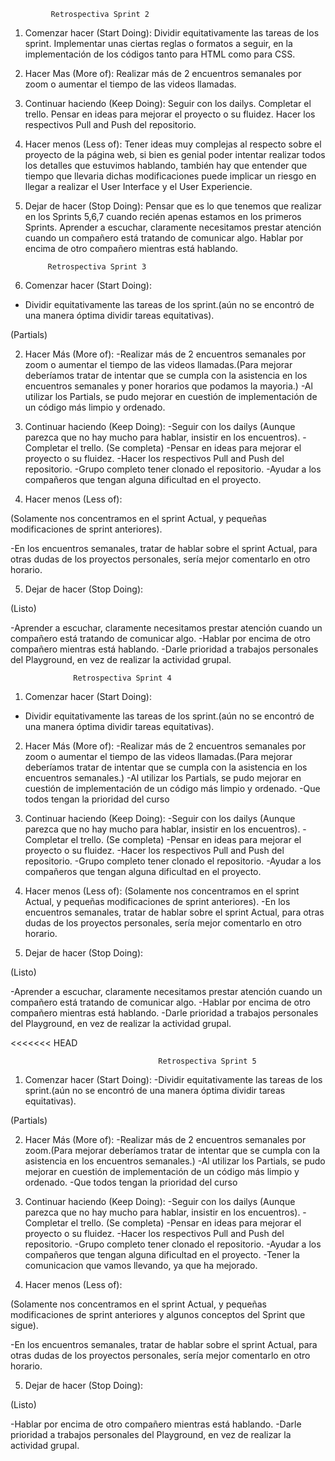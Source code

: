 
             Retrospectiva Sprint 2

1) Comenzar hacer (Start Doing): Dividir equitativamente las tareas de los sprint.
Implementar unas ciertas reglas o formatos a seguir, en la implementación de los códigos tanto para HTML como para CSS.

2) Hacer Mas (More of): Realizar más de 2 encuentros semanales por zoom o aumentar el tiempo de las videos llamadas.

3) Continuar haciendo (Keep Doing): Seguir con los dailys. 
Completar el trello.
Pensar en ideas para mejorar el proyecto o su fluidez.
Hacer los respectivos Pull and Push del repositorio.

4) Hacer menos (Less of): Tener ideas muy complejas al respecto sobre el proyecto de la página web, si bien es genial poder intentar realizar todos los detalles que estuvimos hablando, también hay que entender que tiempo que llevaria dichas modificaciones puede implicar un riesgo en llegar a realizar el User Interface y el User Experiencie. 

5) Dejar de hacer (Stop Doing): Pensar que es lo que tenemos que realizar en los Sprints 5,6,7 cuando recién apenas estamos en los primeros Sprints.
Aprender a escuchar, claramente necesitamos prestar atención cuando un compañero está tratando de comunicar algo.
Hablar por encima de otro compañero mientras está hablando.

            Retrospectiva Sprint 3

1) Comenzar hacer (Start Doing):
- Dividir equitativamente las tareas de los sprint.(aún no se encontró de una manera óptima dividir tareas equitativas).
<!-- -Implementar unas ciertas reglas o formatos a seguir, en la implementación de los códigos tanto para HTML como para CSS. -->(Partials)

2) Hacer Más (More of):
-Realizar más de 2 encuentros semanales por zoom o aumentar el tiempo de las videos llamadas.(Para mejorar deberíamos tratar de intentar que se cumpla con la asistencia en los encuentros semanales y poner horarios que podamos la mayoria.)
-Al utilizar los Partials, se pudo mejorar en cuestión de implementación de un código más limpio y ordenado.


3) Continuar haciendo (Keep Doing):
-Seguir con los dailys (Aunque parezca que no hay mucho para hablar, insistir en los encuentros).
-Completar el trello. (Se completa)
-Pensar en ideas para mejorar el proyecto o su fluidez.
-Hacer los respectivos Pull and Push del repositorio.
-Grupo completo tener clonado el repositorio.
-Ayudar a los compañeros que tengan alguna dificultad en el proyecto.

4) Hacer menos (Less of): 
<!-- -Tener ideas muy complejas al respecto sobre el proyecto de la página web, si bien es genial poder intentar realizar todos los detalles que estuvimos hablando, también hay que entender que tiempo que llevaría dichas modificaciones puede implicar un riesgo en llegar a realizar el User Interface y el User Experiencie.  -->(Solamente nos concentramos en el sprint Actual, y pequeñas modificaciones de sprint anteriores).
-En los encuentros semanales, tratar de hablar sobre el sprint Actual, para otras dudas de los proyectos personales, sería mejor comentarlo en otro horario.

5) Dejar de hacer (Stop Doing):
<!-- -Pensar que es lo que tenemos que realizar en los Sprints 5,6,7 cuando recién apenas estamos en los primeros Sprints. -->(Listo)
-Aprender a escuchar, claramente necesitamos prestar atención cuando un compañero está tratando de comunicar algo.
-Hablar por encima de otro compañero mientras está hablando.
-Darle prioridad a trabajos personales del Playground, en vez de realizar la actividad grupal.

                  Retrospectiva Sprint 4

1) Comenzar hacer (Start Doing):
- Dividir equitativamente las tareas de los sprint.(aún no se encontró de una manera óptima dividir tareas equitativas).


2) Hacer Más (More of):
-Realizar más de 2 encuentros semanales por zoom o aumentar el tiempo de las videos llamadas.(Para mejorar deberíamos tratar de intentar que se cumpla con la asistencia en los encuentros semanales.)
-Al utilizar los Partials, se pudo mejorar en cuestión de implementación de un código más limpio y ordenado.
-Que todos tengan la prioridad del curso


3) Continuar haciendo (Keep Doing):
-Seguir con los dailys (Aunque parezca que no hay mucho para hablar, insistir en los encuentros).
-Completar el trello. (Se completa)
-Pensar en ideas para mejorar el proyecto o su fluidez.
-Hacer los respectivos Pull and Push del repositorio.
-Grupo completo tener clonado el repositorio.
-Ayudar a los compañeros que tengan alguna dificultad en el proyecto.

4) Hacer menos (Less of): 
(Solamente nos concentramos en el sprint Actual, y pequeñas modificaciones de sprint anteriores).
-En los encuentros semanales, tratar de hablar sobre el sprint Actual, para otras dudas de los proyectos personales, sería mejor comentarlo en otro horario.

5) Dejar de hacer (Stop Doing):
<!-- -Pensar que es lo que tenemos que realizar en los Sprints 5,6,7 cuando recién apenas estamos en los primeros Sprints. -->(Listo)
-Aprender a escuchar, claramente necesitamos prestar atención cuando un compañero está tratando de comunicar algo.
-Hablar por encima de otro compañero mientras está hablando.
-Darle prioridad a trabajos personales del Playground, en vez de realizar la actividad grupal.

<<<<<<< HEAD

                                     Retrospectiva Sprint 5

1) Comenzar hacer (Start Doing):
-Dividir equitativamente las tareas de los sprint.(aún no se encontró de una manera óptima dividir tareas equitativas).
<!-- -Implementar unas ciertas reglas o formatos a seguir, en la implementación de los códigos tanto para HTML como para CSS. -->(Partials)

2) Hacer Más (More of):
-Realizar más de 2 encuentros semanales por zoom.(Para mejorar deberíamos tratar de intentar que se cumpla con la asistencia en los encuentros semanales.)
-Al utilizar los Partials, se pudo mejorar en cuestión de implementación de un código más limpio y ordenado.
-Que todos tengan la prioridad del curso


3) Continuar haciendo (Keep Doing):
-Seguir con los dailys (Aunque parezca que no hay mucho para hablar, insistir en los encuentros).
-Completar el trello. (Se completa)
-Pensar en ideas para mejorar el proyecto o su fluidez.
-Hacer los respectivos Pull and Push del repositorio.
-Grupo completo tener clonado el repositorio.
-Ayudar a los compañeros que tengan alguna dificultad en el proyecto.
-Tener la comunicacion que vamos llevando, ya que ha mejorado.

4) Hacer menos (Less of): 
<!-- -Tener ideas muy complejas al respecto sobre el proyecto de la página web, si bien es genial poder intentar realizar todos los detalles que estuvimos hablando, también hay que entender que tiempo que llevaría dichas modificaciones puede implicar un riesgo en llegar a realizar el User Interface y el User Experiencie.  -->(Solamente nos concentramos en el sprint Actual, y pequeñas modificaciones de sprint anteriores y algunos conceptos del Sprint que sigue).
-En los encuentros semanales, tratar de hablar sobre el sprint Actual, para otras dudas de los proyectos personales, sería mejor comentarlo en otro horario.

5) Dejar de hacer (Stop Doing):
<!-- -Pensar que es lo que tenemos que realizar en los Sprints 5,6,7 cuando recién apenas estamos en los primeros Sprints. -->(Listo)
-Hablar por encima de otro compañero mientras está hablando.
-Darle prioridad a trabajos personales del Playground, en vez de realizar la actividad grupal.
